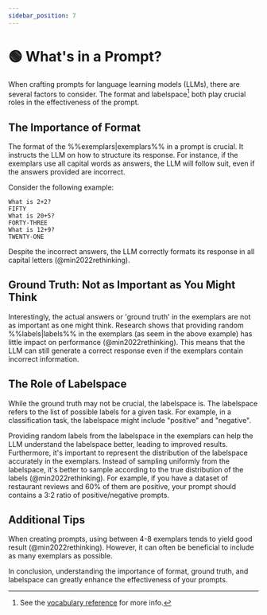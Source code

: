 ```yaml
---
sidebar_position: 7
---
```


# 🟢 What's in a Prompt?

When crafting prompts for language learning models (LLMs), there are several factors to consider. The format and labelspace[^a] both play crucial roles in the effectiveness of the prompt. 

## The Importance of Format

The format of the %%exemplars|exemplars%% in a prompt is crucial. It instructs the LLM on how to structure its response. For instance, if the exemplars use all capital words as answers, the LLM will follow suit, even if the answers provided are incorrect. 

Consider the following example:

```text
What is 2+2? 
FIFTY
What is 20+5?
FORTY-THREE
What is 12+9?
TWENTY-ONE
```

Despite the incorrect answers, the LLM correctly formats its response in all capital letters (@min2022rethinking).

## Ground Truth: Not as Important as You Might Think

Interestingly, the actual answers or 'ground truth' in the exemplars are not as important as one might think. Research shows that providing random %%labels|labels%% in the exemplars (as seem in the above example) has little impact on performance (@min2022rethinking). This means that the LLM can still generate a correct response even if the exemplars contain incorrect information.

## The Role of Labelspace

While the ground truth may not be crucial, the labelspace is. The labelspace refers to the list of possible labels for a given task. For example, in a classification task, the labelspace might include "positive" and "negative". 

Providing random labels from the labelspace in the exemplars can help the LLM understand the labelspace better, leading to improved results. Furthermore, it's important to represent the distribution of the labelspace accurately in the exemplars. Instead of sampling uniformly from the labelspace, it's better to sample according to the true distribution of the labels (@min2022rethinking). For example, if you have a dataset of restaurant reviews and 60\% of them are positive, your prompt should contains a 3:2 ratio of positive/negative prompts.

## Additional Tips

When creating prompts, using between 4-8 exemplars tends to yield good result (@min2022rethinking). However, it can often be beneficial to include as many exemplars as possible. 

In conclusion, understanding the importance of format, ground truth, and labelspace can greatly enhance the effectiveness of your prompts.

[^a]: See the [vocabulary reference](https://learnprompting.org/docs/vocabulary#labels) for more info.